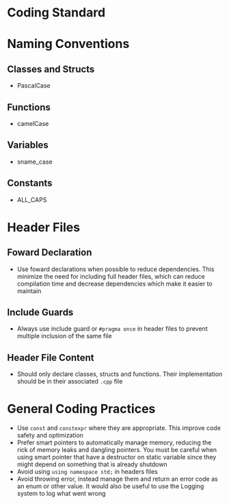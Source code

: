 # Coding Standard   
# Naming Conventions   
## Classes and Structs   
- PascalCase   
   
## Functions   
- camelCase   
   
## Variables   
- sname\_case   
   
## Constants   
- ALL\_CAPS   
   
   
# Header Files   
## Foward Declaration   
- Use foward declarations when possible to reduce dependencies. This minimize the need for including full header files, which can reduce compilation time and decrease dependencies which make it easier to maintain   
   
## Include Guards   
- Always use include guard or `#pragma once` in header files to prevent multiple inclusion of the same file   
   
## Header File Content   
- Should only declare classes, structs and functions. Their implementation should be in their associated `.cpp`  file   
   
   
# General Coding Practices   
- Use `const`  and `constexpr` where they are appropriate. This improve code safety and optimization   
- Prefer smart pointers to automatically manage memory, reducing the rick of memory leaks and dangling pointers. You must be careful when using smart pointer that have a destructor on static variable since they might depend on something that is already shutdown   
- Avoid using `using namespace std;` in headers files   
- Avoid throwing error, instead manage them and return an error code as an enum or other value. It would also be useful to use the Logging system to log what went wrong   
